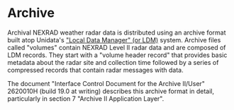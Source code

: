 # Archive

Archival NEXRAD weather radar data is distributed using an archive format built atop Unidata's ["Local Data Manager"
(or LDM)](https://www.unidata.ucar.edu/software/ldm/) system. Archive files called "volumes" contain NEXRAD Level II
radar data and are composed of LDM records. They start with a "volume header record" that provides basic metadata about
the radar site and collection time followed by a series of compressed records that contain radar messages with data.

The document "Interface Control Document for the Archive II/User" 2620010H (build 19.0 at writing) describes this
archive format in detail, particularly in section 7 "Archive II Application Layer".
